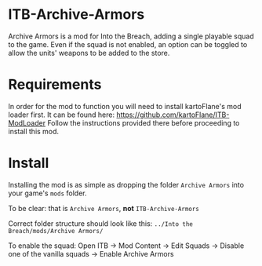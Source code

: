 # ITB-Archive-Armors
 Archive Armors is a mod for Into the Breach, adding a single playable squad to the game.
 Even if the squad is not enabled, an option can be toggled to allow the units' weapons to be added to the store.

# Requirements
 In order for the mod to function you will need to install kartoFlane's mod loader first. It can be found here: https://github.com/kartoFlane/ITB-ModLoader
 Follow the instructions provided there before proceeding to install this mod.

# Install
 Installing the mod is as simple as dropping the folder `Archive Armors` into your game's `mods` folder.

 To be clear: that is `Archive Armors`, **not** `ITB-Archive-Armors`

 Correct folder structure should look like this: `../Into the Breach/mods/Archive Armors/`
 
 To enable the squad: Open ITB -> Mod Content -> Edit Squads -> Disable one of the vanilla squads -> Enable Archive Armors
